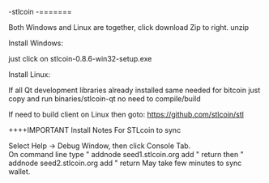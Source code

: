 -stlcoin
-=======

Both Windows and Linux are together, click download Zip to right.
unzip

Install Windows:

just click on stlcoin-0.8.6-win32-setup.exe

Install Linux:

If all Qt development libraries already installed same needed for bitcoin
just copy and run binaries/stlcoin-qt  no need to compile/build

If need to build client on Linux then goto:
https://github.com/stlcoin/stl

++++IMPORTANT Install Notes
For STLcoin to sync 

Select Help -> Debug Window, then click Console Tab.  
On command line type " addnode seed1.stlcoin.org add " return
then " addnode seed2.stlcoin.org add " return
May take few minutes to sync wallet.
